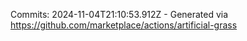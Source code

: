 Commits: 2024-11-04T21:10:53.912Z - Generated via https://github.com/marketplace/actions/artificial-grass
<br>
